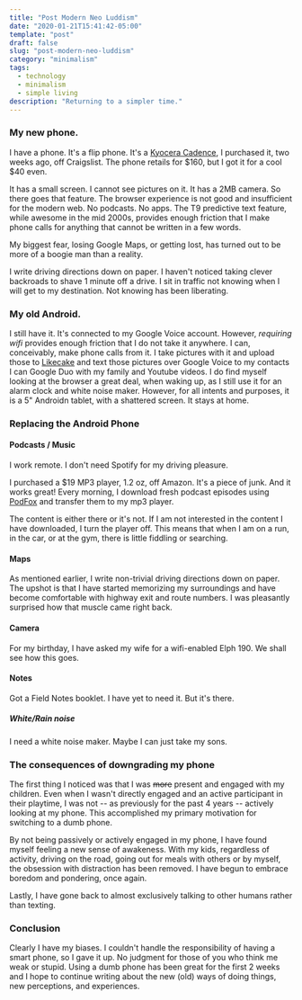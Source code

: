 ```yaml
---
title: "Post Modern Neo Luddism"
date: "2020-01-21T15:41:42-05:00"
template: "post"
draft: false
slug: "post-modern-neo-luddism"
category: "minimalism"
tags:
  - technology
  - minimalism
  - simple living
description: "Returning to a simpler time."
---
```


### My new phone.

I have a phone. It's a flip phone. It's a [Kyocera Cadence](/pages/contacts), I purchased it, two weeks ago, off Craigslist. The phone retails for $160, but I got it for a cool $40 even.

It has a small screen. I cannot see pictures on it.
It has a 2MB camera. So there goes that feature.
The browser experience is not good and insufficient for the modern web.
No podcasts. No apps. The T9 predictive text feature, while awesome in the mid 2000s, provides enough friction that I make phone calls for anything that cannot be written in a few words.

My biggest fear, losing Google Maps, or getting lost, has turned out to be more of a boogie man than a reality.

I write driving directions down on paper. I haven't noticed  taking clever backroads to shave 1 minute off a drive. I sit in traffic not knowing when I will get to my destination. Not knowing has been liberating.

### My old Android.

I still have it. It's connected to my Google Voice account. However, _requiring wifi_ provides enough friction that I do not take it anywhere. I can, conceivably, make phone calls from it. I take pictures with it and upload those to [Likecake](https://lifecake.com) and text those pictures over Google Voice to my contacts I can Google Duo with my family and Youtube videos. I do find myself looking at the browser a great deal, when waking up, as I still use it for an alarm clock and white noise maker. However, for all intents and purposes, it is a 5" Androidn tablet, with a shattered screen. It stays at home.

### Replacing the Android Phone

#### Podcasts / Music

I work remote. I don't need Spotify for my driving pleasure.

I purchased a $19 MP3 player, 1.2 oz, off Amazon. It's a piece of junk. And it works great! Every morning, I download fresh podcast episodes using [PodFox](https://github.com/brtmr/podfox) and transfer them to my mp3 player.

The content is either there or it's not. If I am not interested in the content I have downloaded, I turn the player off. This means that when I am on a run, in the car, or at the gym, there is little fiddling or searching.

#### Maps

As mentioned earlier, I write non-trivial driving directions down on paper. The upshot is that I have started memorizing my surroundings and have become comfortable with highway exit and route numbers. I was pleasantly surprised how that muscle came right back.

#### Camera

For my birthday, I have asked my wife for a wifi-enabled Elph 190. We shall see how this goes.

#### Notes

Got a Field Notes booklet. I have yet to need it. But it's there.

##### White/Rain noise

I need a white noise maker. Maybe I can just take my sons.

### The consequences of downgrading my phone

The first thing I noticed was that I was ~~more~~ present and engaged with my children. Even when I wasn't directly engaged and an active participant in their playtime, I was not -- as previously for the past 4 years -- actively looking at my phone. This accomplished my primary motivation for switching to a dumb phone.

By not being passively or actively engaged in my phone, I have found myself feeling a new sense of awakeness. With my kids, regardless of activity, driving on the road, going out for meals with others or by myself, the obsession with distraction has been removed. I have begun to embrace boredom and pondering, once again.

Lastly, I have gone back to almost exclusively talking to other humans rather than texting. 

### Conclusion

Clearly I have my biases. I couldn't handle the responsibility of having a smart phone, so I gave it up. No judgment for those of you who think me weak or stupid. Using a dumb phone has been great for the first 2 weeks and I hope to continue writing about the new (old) ways of doing things, new perceptions, and experiences.






